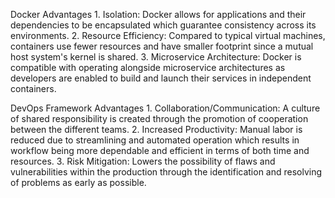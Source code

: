 Docker Advantages
    1. Isolation: Docker allows for applications and their dependencies to be encapsulated which guarantee consistency across its environments.
    2. Resource Efficiency: Compared to typical virtual machines, containers use fewer resources and have smaller footprint since a mutual host system's kernel is shared.
    3. Microservice Architecture: Docker is compatible with operating alongside microservice architectures as developers are enabled to build and launch their services in independent containers.

DevOps Framework Advantages
    1. Collaboration/Communication: A culture of shared responsibility is created through the promotion of cooperation between the different teams.
    2. Increased Productivity: Manual labor is reduced due to streamlining and automated operation which results in workflow being more dependable and efficient in terms of both time and resources.
    3. Risk Mitigation: Lowers the possibility of flaws and vulnerabilities within the production through the identification and resolving of problems as early as possible.